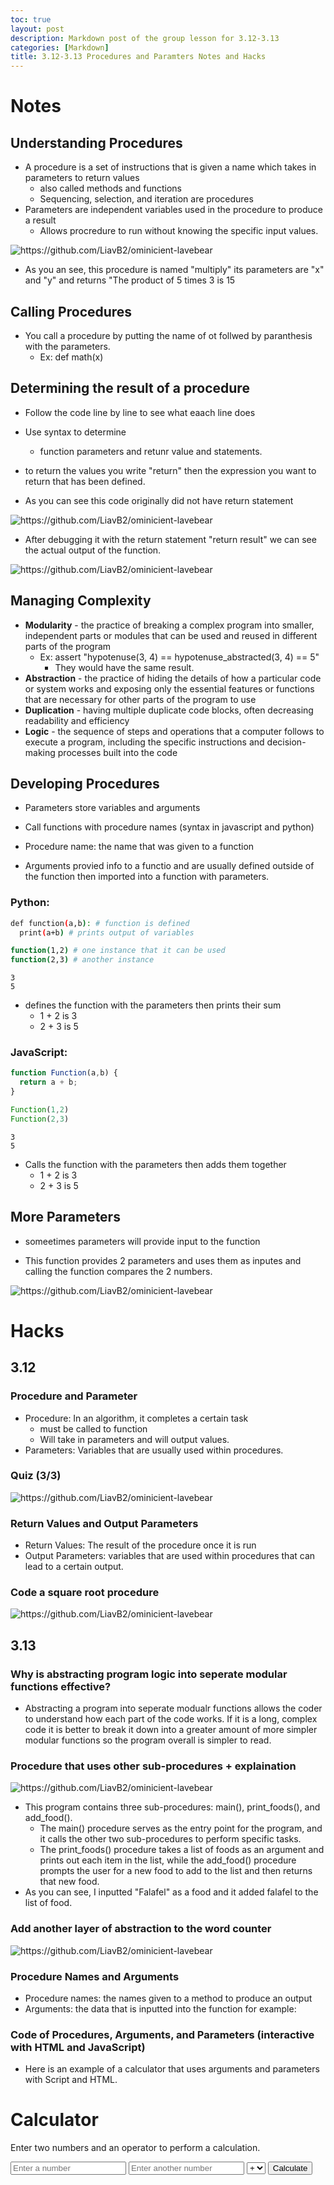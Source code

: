 ```yaml
---
toc: true
layout: post
description: Markdown post of the group lesson for 3.12-3.13
categories: [Markdown]
title: 3.12-3.13 Procedures and Paramters Notes and Hacks
---
```


# Notes

## Understanding Procedures
- A procedure is a set of instructions that is given a name which takes in parameters to return values
    - also called methods and functions
    - Sequencing, selection, and iteration are procedures
- Parameters are independent variables used in the procedure to produce a result
    - Allows procredure to run without knowing the specific input values.

![]({{site.baseurl}}/images/alex1.png "https://github.com/LiavB2/ominicient-lavebear")

- As you an see, this procedure is named "multiply" its parameters are "x" and "y" and returns "The product of 5 times 3 is 15

## Calling Procedures 
- You call a procedure by putting the name of ot follwed by paranthesis with the parameters.
    - Ex: def math(x)

## Determining the result of a procedure
- Follow the code line by line to see what eaach line does
- Use syntax to determine
    - function parameters and retunr value and statements.
- to return the values you write "return" then the expression you want to return that has been defined.

- As you can see this code originally did not have return statement

![]({{site.baseurl}}/images/alex2.png "https://github.com/LiavB2/ominicient-lavebear") 

- After debugging it with the return statement "return result" we can see the actual output of the function.

![]({{site.baseurl}}/images/alex3.png "https://github.com/LiavB2/ominicient-lavebear")


## Managing Complexity
- **Modularity** - the practice of breaking a complex program into smaller, independent parts or modules that can be used and reused in different parts of the program
    - Ex: assert "hypotenuse(3, 4) == hypotenuse_abstracted(3, 4) == 5" 
        - They would have the same result.
- **Abstraction** - the practice of hiding the details of how a particular code or system works and exposing only the essential features or functions that are necessary for other parts of the program to use
- **Duplication** - having multiple duplicate code blocks, often decreasing readability and efficiency
- **Logic** - the sequence of steps and operations that a computer follows to execute a program, including the specific instructions and decision-making processes built into the code

## Developing Procedures
- Parameters store variables and arguments
- Call functions with procedure names (syntax in javascript and python)

- Procedure name: the name that was given to a function
- Arguments provied info to a functio and are usually defined outside of the function then imported into a function with parameters.

### Python: 
```bash
def function(a,b): # function is defined
  print(a+b) # prints output of variables

function(1,2) # one instance that it can be used
function(2,3) # another instance
```

```
3
5
```

- defines the function with the parameters then prints their sum
    - 1 + 2 is 3
    - 2 + 3 is 5
### JavaScript:

```javascript
function Function(a,b) {
  return a + b;
}

Function(1,2)
Function(2,3)
```

```
3
5
```

- Calls the function with the parameters then adds them together
    - 1 + 2 is 3
    - 2 + 3 is 5

## More Parameters
- someetimes parameters will provide input to the function

- This function provides 2 parameters and uses them as inputes and calling the function compares the 2 numbers.

![]({{site.baseurl}}/images/alex5.png "https://github.com/LiavB2/ominicient-lavebear")


# Hacks

## 3.12

### Procedure and Parameter
- Procedure: In an algorithm, it completes a certain task
    - must be called to function 
    - Will take in parameters and will output values.
- Parameters: Variables that are usually used within procedures.


### Quiz (3/3)

![]({{site.baseurl}}/images/alex4.png "https://github.com/LiavB2/ominicient-lavebear")

### Return Values and Output Parameters
- Return Values: The result of the procedure once it is run
- Output Parameters: variables that are used within procedures that can lead to a certain output.

### Code a square root procedure

![]({{site.baseurl}}/images/sqrt.png "https://github.com/LiavB2/ominicient-lavebear")


## 3.13

### Why is abstracting program logic into seperate modular functions effective?
- Abstracting a program into seperate modualr functions allows the coder to understand how each part of the code works. If it is a long, complex code it is better to break it down into a greater amount of more simpler modular functions so the program overall is simpler to read.

### Procedure that uses other sub-procedures + explaination

![]({{site.baseurl}}/images/alex6.png "https://github.com/LiavB2/ominicient-lavebear")

- This program contains three sub-procedures: main(), print_foods(), and add_food(). 
    - The main() procedure serves as the entry point for the program, and it calls the other two sub-procedures to perform specific tasks. 
    - The print_foods() procedure takes a list of foods as an argument and prints out each item in the list, while the add_food() procedure prompts the user for a new food to add to the list and then returns that new food.
- As you can see, I inputted "Falafel" as a food and it added falafel to the list of food.



### Add another layer of abstraction to the word counter

![]({{site.baseurl}}/images/alex7.png "https://github.com/LiavB2/ominicient-lavebear")


### Procedure Names and Arguments
- Procedure names: the names given to a method to produce an output
- Arguments: the data that is inputted into the function for example:

### Code of Procedures, Arguments, and Parameters (interactive with HTML and JavaScript)

- Here is an example of a calculator that uses arguments and parameters with Script and HTML.

<html>
  <head>
    <title>Calculator</title>
  </head>
  <body>
    <h1>Calculator</h1>
    <p>Enter two numbers and an operator to perform a calculation.</p>
    <input id="num1" type="number" placeholder="Enter a number">
    <input id="num2" type="number" placeholder="Enter another number">
    <select id="operator">
      <option value="+">+</option>
      <option value="-">-</option>
      <option value="*">*</option>
      <option value="/">/</option>
    </select>
    <button id="calculate">Calculate</button>
    <p id="result"></p>

 <script>
      const num1 = document.getElementById('num1');
      const num2 = document.getElementById('num2');
      const operator = document.getElementById('operator');

      document.getElementById('calculate').addEventListener('click', function() {
        const n1 = num1.value;
        const n2 = num2.value;
        const op = operator.value;

        let result = 0;
        if (op === '+') {
          result = n1 + n2;
        } else if (op === '-') {
          result = n1 - n2;
        } else if (op === '*') {
          result = n1 * n2;
        } else if (op === '/') {
          result = n1 / n2;
        }

        document.getElementById('result').innerHTML = result;
      });
    </script>
  </body>
</html>
